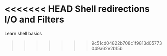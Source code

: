 <<<<<<< HEAD
Shell redirections I/O and Filters
=======
Learn shell basics
>>>>>>> 9c51cd04822b708c1f9813d05773049a62e2b15b
